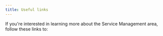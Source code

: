 ```yaml
---
title: Useful links
---
```


If you're interested in learning more about the Service Management area, follow these links to:
